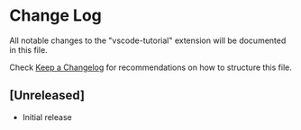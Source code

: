 # Change Log

All notable changes to the "vscode-tutorial" extension will be documented in this file.

Check [Keep a Changelog](http://keepachangelog.com/) for recommendations on how to structure this file.

## [Unreleased]

- Initial release